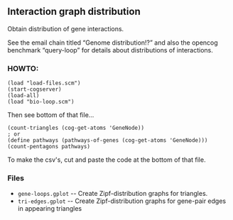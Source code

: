 
Interaction graph distribution
------------------------------
Obtain distribution of gene interactions. 

See the email chain titled “Genome distribution!?” and also
the opencog benchmark “query-loop” for details about distributions
of interactions.

### HOWTO:

```
(load "load-files.scm")
(start-cogserver)
(load-all)
(load "bio-loop.scm")
```
Then see bottom of that file...
```
(count-triangles (cog-get-atoms 'GeneNode))
; or
(define pathways (pathways-of-genes (cog-get-atoms 'GeneNode)))
(count-pentagons pathways)
```

To make the csv's, cut and paste the code at the bottom of that file.

### Files

* `gene-loops.gplot` -- Create Zipf-distribution graphs for triangles.
* `tri-edges.gplot` -- Create Zipf-distribution graphs for gene-pair edges in
                       appearing triangles
